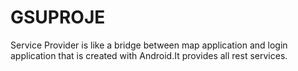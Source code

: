 # GSUPROJE

Service Provider is like a bridge between map application and login application that is created with Android.It provides all rest services.
